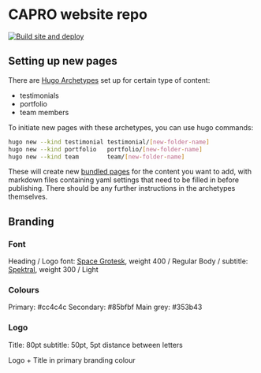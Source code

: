 
# CAPRO website repo
[![Build site and deploy](https://github.com/capro-uio/capro-uio.github.io/actions/workflows/build_production.yaml/badge.svg)](https://github.com/capro-uio/capro-uio.github.io/actions/workflows/build_production.yaml)


## Setting up new pages

There are [Hugo Archetypes](https://gohugo.io/content-management/archetypes/) set up for certain type of content:

- testimonials
- portfolio
- team members

To initiate new pages with these archetypes, you can use hugo commands:

```sh
hugo new --kind testimonial testimonial/[new-folder-name]
hugo new --kind portfolio   portfolio/[new-folder-name]
hugo new --kind team        team/[new-folder-name]
```

These will create new [bundled pages](https://gohugo.io/content-management/page-bundles/) for the content you want to add, with markdown files containing
yaml settings that need to be filled in before publishing.
There should be any further instructions in the archetypes themselves.

## Branding

### Font

Heading / Logo font: [Space Grotesk](https://fonts.google.com/specimen/Space+Grotesk), weight 400 / Regular
Body / subtitle: [Spektral](https://fonts.google.com/specimen/Spectral), weight 300 / Light

### Colours

Primary: #cc4c4c
Secondary: #85bfbf
Main grey: #353b43


### Logo

Title: 80pt
subtitle: 50pt, 5pt distance between letters

Logo + Title in primary branding colour

